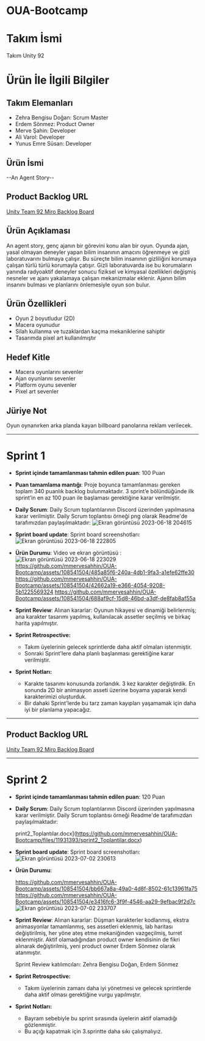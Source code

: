 # OUA-Bootcamp
# **Takım İsmi**
Takım Unity 92

# Ürün İle İlgili Bilgiler

## Takım Elemanları
- Zehra Bengisu Doğan: Scrum Master
- Erdem Sönmez: Product Owner
- Merve Şahin: Developer
- Ali Varol: Developer
- Yunus Emre Süsan: Developer

## Ürün İsmi
--An Agent Story--

## Product Backlog URL
[Unity Team 92 Miro Backlog Board](https://miro.com/app/board/uXjVM9t-6zA=/?share_link_id=817991501858)

## Ürün Açıklaması
An agent story, genç ajanın bir görevini konu alan bir oyun. Oyunda ajan, yasal olmayan deneyler yapan bilim insanının amacını öğrenmeye ve gizli laboratuvarını bulmaya çalışır. Bu süreçte bilim insanının gizliliğini korumaya çalışan türlü türlü korumayla çatışır. Gizli laboratuvarda ise bu korumaların yanında radyoaktif deneyler sonucu fiziksel ve kimyasal özellikleri değişmiş nesneler ve ajanı yakalamaya çalışan mekanizmalar eklenir. Ajanın bilim insanını bulması ve planlarını önlemesiyle oyun son bulur.

## Ürün Özellikleri
-	Oyun 2 boyutludur (2D)
-	Macera oyunudur
-	Silah kullanma ve tuzaklardan kaçma mekaniklerine sahiptir
-	Tasarımda pixel art kullanılmıştır


## Hedef Kitle
- Macera oyunlarını sevenler
- Ajan oyunlarını sevenler
- Platform oyunu sevenler
- Pixel art sevenler

## Jüriye Not
Oyun oynanırken arka planda kayan billboard panolarına reklam verilecek.


---

# Sprint 1

- **Sprint içinde tamamlanması tahmin edilen puan**: 100 Puan

- **Puan tamamlama mantığı**: Proje boyunca tamamlanması gereken toplam 340 puanlık backlog bulunmaktadır. 3 sprint’e bölündüğünde ilk sprint’in en az 100 puan ile başlaması gerektiğine karar verilmiştir.

- **Daily Scrum**: Daily Scrum toplantılarının Discord üzerinden yapılmasına karar verilmiştir. Daily Scrum toplantısı örneği png olarak Readme'de tarafımızdan paylaşılmaktadır: ![Ekran görüntüsü 2023-06-18 204615](https://github.com/mmervesahhin/OUA-Bootcamp/assets/108541504/51cdece5-47fc-430e-be03-4fbc3b63b4dc)

- **Sprint board update**: Sprint board screenshotları: ![Ekran görüntüsü 2023-06-18 222805](https://github.com/mmervesahhin/OUA-Bootcamp/assets/108541504/e51afc80-b7bd-484f-924f-bc1f3d425ca1)

- **Ürün Durumu**: Video ve ekran görüntüsü :
![Ekran görüntüsü 2023-06-18 223029](https://github.com/mmervesahhin/OUA-Bootcamp/assets/108541504/cbfe016f-b636-404b-b0a8-57b097432b1d)
https://github.com/mmervesahhin/OUA-Bootcamp/assets/108541504/485a85f6-240a-4db1-9fa3-a1efe62ffe30
https://github.com/mmervesahhin/OUA-Bootcamp/assets/108541504/42662a19-e366-4054-9208-5b1225569324
https://github.com/mmervesahhin/OUA-Bootcamp/assets/108541504/688af9cf-15d8-46bd-a3df-de8fab8af55a

- **Sprint Review**: 
Alınan kararlar: Oyunun hikayesi ve dinamiği belirlenmiş; ana karakter tasarımı yapılmış, kullanılacak assetler seçilmiş ve birkaç harita yapılmıştır.

- **Sprint Retrospective:**
  - Takım üyelerinin gelecek sprintlerde daha aktif olmaları istenmiştir.
  - Sonraki Sprint'lere daha planlı başlanması gerektiğine karar verilmiştir.

- **Sprint Notları:**
  - Karakte tasarımı konusunda zorlandık. 3 kez karakter değiştirdik. En sonunda 2D bir animasyon asseti üzerine boyama yaparak kendi karakterimizi oluşturduk.
  - Bir dahaki Sprint'lerde bu tarz zaman kayıpları yaşamamak için daha iyi bir planlama yapacağız.

---

## Product Backlog URL

[Unity Team 92 Miro Backlog Board](https://miro.com/app/board/uXjVM9t-6zA=/?share_link_id=817991501858)

---

# Sprint 2
- **Sprint içinde tamamlanması tahmin edilen puan**: 120 Puan
  
-  **Daily Scrum**: Daily Scrum toplantılarının Discord üzerinden yapılmasına karar verilmiştir. Daily Scrum toplantısı örneği Readme'de tarafımızdan 
   paylaşılmaktadır:

    print2_Toplantılar.docx](https://github.com/mmervesahhin/OUA-Bootcamp/files/11931393/sprint2_Toplantilar.docx)


-  **Sprint board update**: Sprint board screenshotları:
  ![Ekran görüntüsü 2023-07-02 230613](https://github.com/mmervesahhin/OUA-Bootcamp/assets/108541504/4dbba121-a978-404f-b8ae-a1cbad649106)


- **Ürün Durumu**:

  https://github.com/mmervesahhin/OUA-Bootcamp/assets/108541504/bb667a8a-49a0-4d8f-8502-61c13961fa75
  https://github.com/mmervesahhin/OUA-Bootcamp/assets/108541504/e3416fc6-3f9f-4546-aa29-9efbac9f2d7c
  ![Ekran görüntüsü 2023-07-02 233707](https://github.com/mmervesahhin/OUA-Bootcamp/assets/108541504/4965e185-4ae9-4aa9-baf8-cbe93d82a7fb)


- **Sprint Review**:
  Alınan kararlar: Düşman karakterler kodlanmış, ekstra animasyonlar tamamlanmış, ses assetleri eklenmiş, lab haritası değiştirilmiş, her yöne ateş etme 
  mekaniğinden vazgeçilmiş, turret eklenmiştir. Aktif olamadığından product owner kendisinin de fikri alınarak değiştirilmiş, yeni product owner Erdem Sönmez 
  olarak atanmıştır.

  Sprint Review katılımcıları: Zehra Bengisu Doğan, Erdem Sönmez

- **Sprint Retrospective:**
   - Takım üyelerinin zamanı daha iyi yönetmesi ve gelecek sprintlerde daha aktif olması gerektiğine vurgu yapılmıştır.

- **Sprint Notları:**
   - Bayram sebebiyle bu sprint sırasında üyelerin aktif olamadığı gözlenmiştir.
   - Bu açığı kapatmak için 3.sprintte daha sıkı çalışmalıyız.
  
    
















